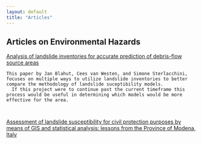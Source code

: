 ```yaml
---
layout: default
title: "Articles"
---
```


## Articles on Environmental Hazards

[Analysis of landslide inventories for accurate prediction of debris-flow source areas](https://www.sciencedirect.com/science/article/abs/pii/S0169555X10000863)

```
This paper by Jan Blahut, Cees van Westen, and Simone Sterlacchini, focuses on multiple ways to utilize landslide inventories to better compare the methodology of landslide suceptibility models. 
  If this project were to continue past the current timeframe this process would be useful in determining which models would be more effective for the area.



```
[Assessment of landslide susceptibility for civil
protection purposes by means of GIS and statistical
analysis: lessons from the Province of Modena, Italy ](http://web.a.ebscohost.com/ehost/pdfviewer/pdfviewer?vid=1&sid=fec72ab0-cec1-4c8f-a28e-6bd05127c21c%40sessionmgr4008)
